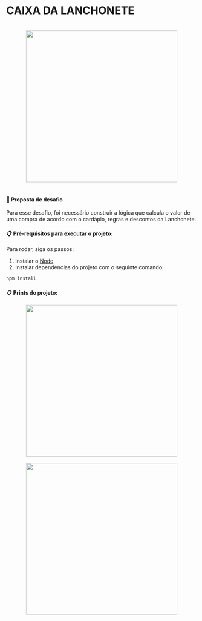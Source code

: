 # CAIXA DA LANCHONETE
<br/>
<div align="center">
<img src="https://github.com/Lizaliz0/desafio-Lizandra-Gomes/assets/138259133/bff55644-b964-42a6-8eef-73c2e54b858e" width="400px"  />
</div>
<br/>

#### 🚀 Proposta de desafio
Para esse desafio, foi necessário construir a lógica que calcula o valor de uma compra de acordo com o cardápio, regras e descontos da Lanchonete.

#### 📋 Pré-requisitos para executar o projeto:

Para rodar, siga os passos:

1. Instalar o [Node](https://nodejs.org/en/)
2. Instalar dependencias do projeto com o seguinte comando:
```bash
npm install
```

#### 📋 Prints do projeto:

<div align="center">
<img src="https://github.com/Lizaliz0/desafio-Lizandra-Gomes/assets/138259133/bff55644-b964-42a6-8eef-73c2e54b858e" width="400px"  />
</div>
<br/>

<div align="center">
<img src="https://github.com/Lizaliz0/desafio-Lizandra-Gomes/assets/138259133/bff55644-b964-42a6-8eef-73c2e54b858e" width="400px"  />
</div>






